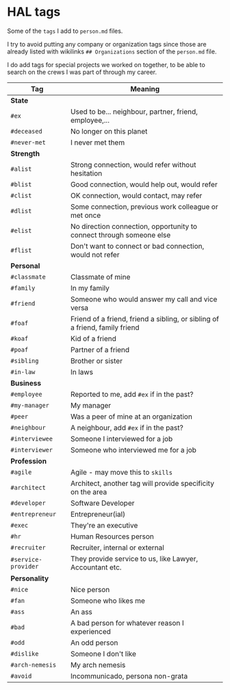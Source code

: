 # HAL tags

Some of the `tags` I add to `person.md` files.

I try to avoid putting any company or organization tags since those are already listed with wikilinks `## Organizations` section of the `person.md` file.

I do add tags for special projects we worked on together, to be able to search on the crews I was part of through my career.

| Tag | Meaning |
| ---- | ---- |
| **State** |  |
| `#ex` | Used to be... neighbour, partner, friend, employee,... |
| `#deceased` | No longer on this planet |
| `#never-met` | I never met them |
| **Strength** |  |
| `#alist` | Strong connection, would refer without hesitation |
| `#blist` | Good connection, would help out, would refer |
| `#clist` | OK connection, would contact, may refer |
| `#dlist` | Some connection, previous work colleague or met once |
| `#elist` | No direction connection, opportunity to connect through someone else |
| `#flist` | Don't want to connect or bad connection, would not refer |
| **Personal** |  |
| `#classmate` | Classmate of mine |
| `#family` | In my family |
| `#friend` | Someone who would answer my call and vice versa |
| `#foaf` | Friend of a friend, friend a sibling, or sibling of a friend, family friend |
| `#koaf` | Kid of a friend |
| `#poaf` | Partner of a friend |
| `#sibling` | Brother or sister |
| `#in-law` | In laws |
| **Business** |  |
| `#employee` | Reported to me, add `#ex` if in the past? |
| `#my-manager` | My manager |
| `#peer` | Was a peer of mine at an organization |
| `#neighbour` | A neighbour, add `#ex` if in the past? |
| `#interviewee` | Someone I interviewed for a job |
| `#interviewer` | Someone who interviewed me for a job |
| **Profession** |  |
| `#agile` | Agile - may move this to `skills`  |
| `#architect` | Architect, another tag will provide specificity on the area |
| `#developer` | Software Developer |
| `#entrepreneur` | Entrepreneur(ial) |
| `#exec` | They're an executive |
| `#hr` | Human Resources person |
| `#recruiter` | Recruiter, internal or external |
| `#service-provider` | They provide service to us, like Lawyer, Accountant etc. |
| **Personality** |  |
| `#nice` | Nice person |
| `#fan` | Someone who likes me |
| `#ass` | An ass |
| `#bad` | A bad person for whatever reason I experienced |
| `#odd` | An odd person |
| `#dislike` | Someone I don't like |
| `#arch-nemesis` | My arch nemesis |
| `#avoid` | Incommunicado, persona non-grata |
